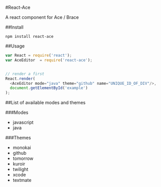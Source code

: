 #React-Ace

A react component for Ace / Brace

##Install

`npm install react-ace`

##Usage

```javascript
var React = require('react');
var AceEditor  = require('react-ace');


// render a first
React.render(
  <AceEditor mode="java" theme="github" name="UNIQUE_ID_OF_DIV"/>,
  document.getElementById('example')
);

```

##List of available modes and themes

###Modes

* javascript
* java

###Themes

* monokai
* github
* tomorrow
* kuroir
* twilight
* xcode
* textmate